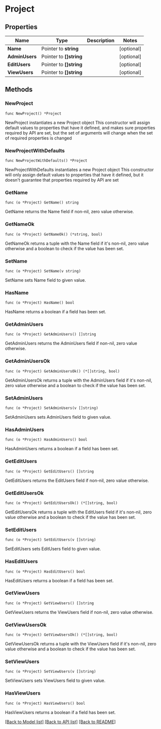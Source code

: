 # Project

## Properties

Name | Type | Description | Notes
------------ | ------------- | ------------- | -------------
**Name** | Pointer to **string** |  | [optional] 
**AdminUsers** | Pointer to **[]string** |  | [optional] 
**EditUsers** | Pointer to **[]string** |  | [optional] 
**ViewUsers** | Pointer to **[]string** |  | [optional] 

## Methods

### NewProject

`func NewProject() *Project`

NewProject instantiates a new Project object
This constructor will assign default values to properties that have it defined,
and makes sure properties required by API are set, but the set of arguments
will change when the set of required properties is changed

### NewProjectWithDefaults

`func NewProjectWithDefaults() *Project`

NewProjectWithDefaults instantiates a new Project object
This constructor will only assign default values to properties that have it defined,
but it doesn't guarantee that properties required by API are set

### GetName

`func (o *Project) GetName() string`

GetName returns the Name field if non-nil, zero value otherwise.

### GetNameOk

`func (o *Project) GetNameOk() (*string, bool)`

GetNameOk returns a tuple with the Name field if it's non-nil, zero value otherwise
and a boolean to check if the value has been set.

### SetName

`func (o *Project) SetName(v string)`

SetName sets Name field to given value.

### HasName

`func (o *Project) HasName() bool`

HasName returns a boolean if a field has been set.

### GetAdminUsers

`func (o *Project) GetAdminUsers() []string`

GetAdminUsers returns the AdminUsers field if non-nil, zero value otherwise.

### GetAdminUsersOk

`func (o *Project) GetAdminUsersOk() (*[]string, bool)`

GetAdminUsersOk returns a tuple with the AdminUsers field if it's non-nil, zero value otherwise
and a boolean to check if the value has been set.

### SetAdminUsers

`func (o *Project) SetAdminUsers(v []string)`

SetAdminUsers sets AdminUsers field to given value.

### HasAdminUsers

`func (o *Project) HasAdminUsers() bool`

HasAdminUsers returns a boolean if a field has been set.

### GetEditUsers

`func (o *Project) GetEditUsers() []string`

GetEditUsers returns the EditUsers field if non-nil, zero value otherwise.

### GetEditUsersOk

`func (o *Project) GetEditUsersOk() (*[]string, bool)`

GetEditUsersOk returns a tuple with the EditUsers field if it's non-nil, zero value otherwise
and a boolean to check if the value has been set.

### SetEditUsers

`func (o *Project) SetEditUsers(v []string)`

SetEditUsers sets EditUsers field to given value.

### HasEditUsers

`func (o *Project) HasEditUsers() bool`

HasEditUsers returns a boolean if a field has been set.

### GetViewUsers

`func (o *Project) GetViewUsers() []string`

GetViewUsers returns the ViewUsers field if non-nil, zero value otherwise.

### GetViewUsersOk

`func (o *Project) GetViewUsersOk() (*[]string, bool)`

GetViewUsersOk returns a tuple with the ViewUsers field if it's non-nil, zero value otherwise
and a boolean to check if the value has been set.

### SetViewUsers

`func (o *Project) SetViewUsers(v []string)`

SetViewUsers sets ViewUsers field to given value.

### HasViewUsers

`func (o *Project) HasViewUsers() bool`

HasViewUsers returns a boolean if a field has been set.


[[Back to Model list]](../README.md#documentation-for-models) [[Back to API list]](../README.md#documentation-for-api-endpoints) [[Back to README]](../README.md)


